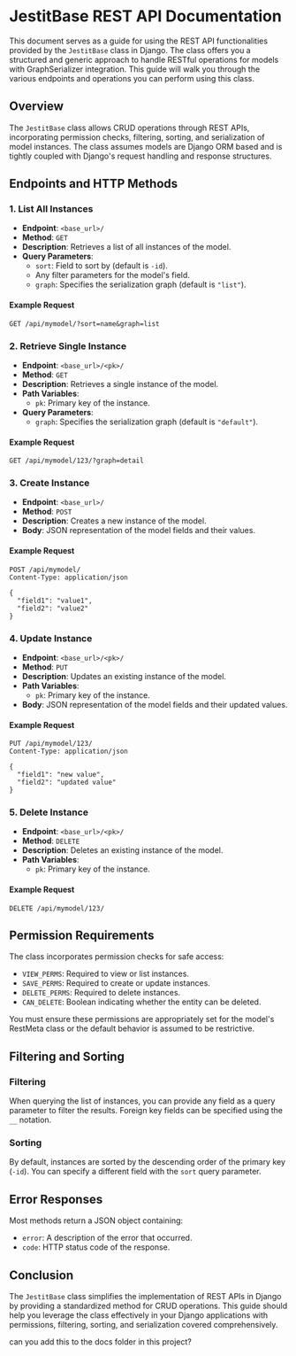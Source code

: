 # JestitBase REST API Documentation

This document serves as a guide for using the REST API functionalities provided by the `JestitBase` class in Django. The class offers you a structured and generic approach to handle RESTful operations for models with GraphSerializer integration. This guide will walk you through the various endpoints and operations you can perform using this class.

## Overview

The `JestitBase` class allows CRUD operations through REST APIs, incorporating permission checks, filtering, sorting, and serialization of model instances. The class assumes models are Django ORM based and is tightly coupled with Django's request handling and response structures.

## Endpoints and HTTP Methods

### 1. List All Instances

- **Endpoint**: `<base_url>/`
- **Method**: `GET`
- **Description**: Retrieves a list of all instances of the model.
- **Query Parameters**:
  - `sort`: Field to sort by (default is `-id`).
  - Any filter parameters for the model's field.
  - `graph`: Specifies the serialization graph (default is `"list"`).

#### Example Request

```http
GET /api/mymodel/?sort=name&graph=list
```

### 2. Retrieve Single Instance

- **Endpoint**: `<base_url>/<pk>/`
- **Method**: `GET`
- **Description**: Retrieves a single instance of the model.
- **Path Variables**:
  - `pk`: Primary key of the instance.
- **Query Parameters**:
  - `graph`: Specifies the serialization graph (default is `"default"`).

#### Example Request

```http
GET /api/mymodel/123/?graph=detail
```

### 3. Create Instance

- **Endpoint**: `<base_url>/`
- **Method**: `POST`
- **Description**: Creates a new instance of the model.
- **Body**: JSON representation of the model fields and their values.

#### Example Request

```http
POST /api/mymodel/
Content-Type: application/json

{
  "field1": "value1",
  "field2": "value2"
}
```

### 4. Update Instance

- **Endpoint**: `<base_url>/<pk>/`
- **Method**: `PUT`
- **Description**: Updates an existing instance of the model.
- **Path Variables**:
  - `pk`: Primary key of the instance.
- **Body**: JSON representation of the model fields and their updated values.

#### Example Request

```http
PUT /api/mymodel/123/
Content-Type: application/json

{
  "field1": "new value",
  "field2": "updated value"
}
```

### 5. Delete Instance

- **Endpoint**: `<base_url>/<pk>/`
- **Method**: `DELETE`
- **Description**: Deletes an existing instance of the model.
- **Path Variables**:
  - `pk`: Primary key of the instance.

#### Example Request

```http
DELETE /api/mymodel/123/
```

## Permission Requirements

The class incorporates permission checks for safe access:

- `VIEW_PERMS`: Required to view or list instances.
- `SAVE_PERMS`: Required to create or update instances.
- `DELETE_PERMS`: Required to delete instances.
- `CAN_DELETE`: Boolean indicating whether the entity can be deleted.

You must ensure these permissions are appropriately set for the model's RestMeta class or the default behavior is assumed to be restrictive.

## Filtering and Sorting

### Filtering

When querying the list of instances, you can provide any field as a query parameter to filter the results. Foreign key fields can be specified using the `__` notation.

### Sorting

By default, instances are sorted by the descending order of the primary key (`-id`). You can specify a different field with the `sort` query parameter.

## Error Responses

Most methods return a JSON object containing:
- `error`: A description of the error that occurred.
- `code`: HTTP status code of the response.

## Conclusion

The `JestitBase` class simplifies the implementation of REST APIs in Django by providing a standardized method for CRUD operations. This guide should help you leverage the class effectively in your Django applications with permissions, filtering, sorting, and serialization covered comprehensively.

can you add this to the docs folder in this project?
